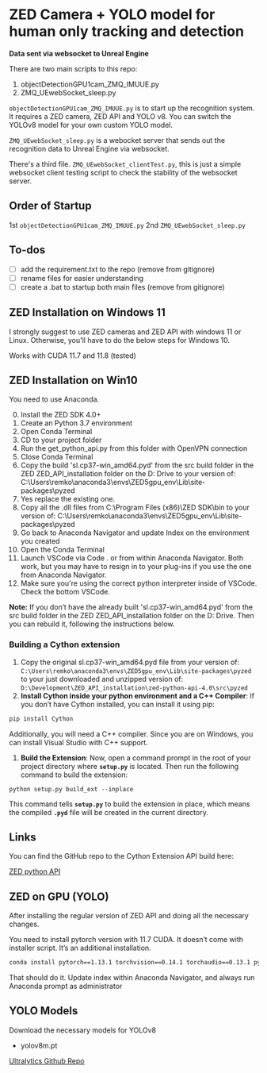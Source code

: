 # ZED Camera + YOLO model for human only tracking and detection
**Data sent via websocket to Unreal Engine**

There are two main scripts to this repo:
1. objectDetectionGPU1cam_ZMQ_IMUUE.py
2. ZMQ_UEwebSocket_sleep.py

`objectDetectionGPU1cam_ZMQ_IMUUE.py` is to start up the recognition system. It requires a ZED camera, ZED API and YOLO v8. You can switch the YOLOv8 model for your own custom YOLO model.

`ZMQ_UEwebSocket_sleep.py` is a webocket server that sends out the recognition data to Unreal Engine via websocket.

There's a third file. `ZMQ_UEwebSocket_clientTest.py`, this is just a simple websocket client testing script to check the stability of the websocket server.


## Order of Startup

1st `objectDetectionGPU1cam_ZMQ_IMUUE.py`
2nd `ZMQ_UEwebSocket_sleep.py`

## To-dos
- [ ] add the requirement.txt to the repo (remove from gitignore)
- [ ] rename files for easier understanding
- [ ] create a .bat to startup both main files (remove from gitignore)

## ZED Installation on Windows 11

I strongly suggest to use ZED cameras and ZED API with windows 11 or Linux. Otherwise, you'll have to do the below steps for Windows 10.

Works with CUDA 11.7 and 11.8 (tested)

## ZED Installation on Win10

You need to use Anaconda.

0. Install the ZED SDK 4.0+
1. Create an Python 3.7 environment
2. Open Conda Terminal
3. CD to your project folder
4. Run the get_python_api.py from this folder with OpenVPN connection
5. Close Conda Terminal
6. Copy the build 'sl.cp37-win_amd64.pyd' from the src build folder in the ZED ZED_API_installation folder on the D: Drive to your version of:
C:\Users\remko\anaconda3\envs\ZED5gpu_env\Lib\site-packages\pyzed
7. Yes replace the existing one.
8. Copy all the .dll files from C:\Program Files (x86)\ZED SDK\bin to your version of:
C:\Users\remko\anaconda3\envs\ZED5gpu_env\Lib\site-packages\pyzed
9. Go back to Anaconda Navigator and update Index on the environment you created
10. Open the Conda Terminal
11. Launch VSCode via Code . or from within Anaconda Navigator. Both work, but you may have to resign in to your plug-ins if you use the one from Anaconda Navigator.
12. Make sure you're using the correct python interpreter inside of VSCode. Check the bottom VSCode.

**Note:** If you don’t have the already built 'sl.cp37-win_amd64.pyd' from the src build folder in the ZED ZED_API_installation folder on the D: Drive. Then you can rebuild it, following the instructions below.

### Building a Cython extension

1. Copy the original sl.cp37-win_amd64.pyd file from your version of:
`C:\Users\remko\anaconda3\envs\ZED5gpu_env\Lib\site-packages\pyzed` to your just downloaded and unzipped version of:
`D:\Development\ZED_API_installation\zed-python-api-4.0\src\pyzed` 
2. **Install Cython inside your python environment and a C++ Compiler**: If you don’t have Cython installed, you can install it using pip:

```bash
pip install Cython
```

Additionally, you will need a C++ compiler. Since you are on Windows, you can install Visual Studio with C++ support.

1. **Build the Extension**: Now, open a command prompt in the root of your project directory where **`setup.py`** is located. Then run the following command to build the extension:

```
python setup.py build_ext --inplace
```

This command tells **`setup.py`** to build the extension in place, which means the compiled **`.pyd`** file will be created in the current directory.

## Links

You can find the GitHub repo to the Cython Extension API build here:

[ZED python API](https://github.com/stereolabs/zed-python-api)

## ZED on GPU (YOLO)
After installing the regular version of ZED API and doing all the  necessary changes.

You need to install pytorch version with 11.7 CUDA. It doesn’t come with installer script. It’s an additional installation.

```bash
conda install pytorch==1.13.1 torchvision==0.14.1 torchaudio==0.13.1 pytorch-cuda=11.7 -c pytorch -c nvidia
```

That should do it. Update index within Anaconda Navigator, and always run Anaconda prompt as administrator


## YOLO Models

Download the necessary models for YOLOv8
- yolov8m.pt

[Ultralytics Github Repo](https://github.com/ultralytics/ultralytics)
